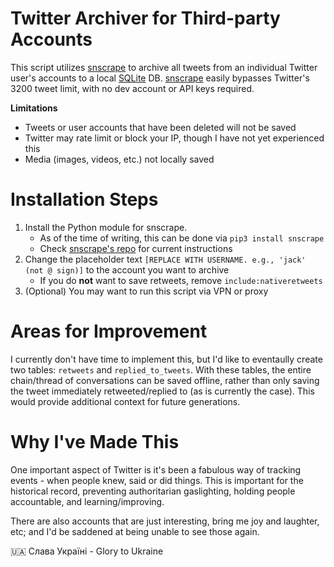 # Twitter Archiver for Third-party Accounts
This script utilizes [snscrape](https://github.com/JustAnotherArchivist/snscrape) to archive all tweets from an individual Twitter user's accounts to a local [SQLite](https://www.sqlite.org/index.html) DB. [snscrape](https://github.com/JustAnotherArchivist/snscrape) easily bypasses Twitter's 3200 tweet limit, with no dev account or API keys required. 

**Limitations**
* Tweets or user accounts that have been deleted will not be saved
* Twitter may rate limit or block your IP, though I have not yet experienced this
* Media (images, videos, etc.) not locally saved

# Installation Steps
1. Install the Python module for snscrape. 
     - As of the time of writing, this can be done via `pip3 install snscrape`
     - Check [snscrape's repo](https://github.com/JustAnotherArchivist/snscrape) for current instructions
2. Change the placeholder text `[REPLACE WITH USERNAME. e.g., 'jack' (not @ sign)]` to the account you want to archive
     - If you do **not** want to save retweets, remove `include:nativeretweets`
3. (Optional) You may want to run this script via VPN or proxy 

# Areas for Improvement
I currently don't have time to implement this, but I'd like to eventaully create two tables: `retweets` and `replied_to_tweets`. With these tables, the entire chain/thread of conversations can be saved offline, rather than only saving the tweet immediately retweeted/replied to (as is currently the case). This would provide additional context for future generations.

# Why I've Made This
One important aspect of Twitter is it's been a fabulous way of tracking events - when people knew, said or did things. This is important for the historical record, preventing authoritarian gaslighting, holding people accountable, and learning/improving. 

There are also accounts that are just interesting, bring me joy and laughter, etc; and I'd be saddened at being unable to see those again.  


🇺🇦 Слава Україні - Glory to Ukraine
